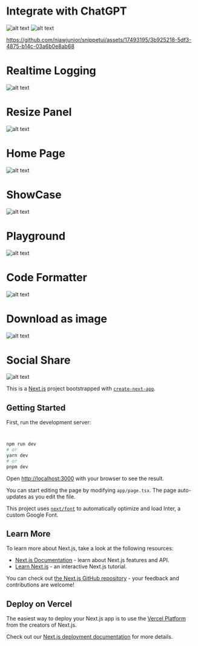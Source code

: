 # Integrate with ChatGPT

![alt text](/doc-images/chatgpt-popup-apikey.png)
![alt text](/doc-images/chat-gpt.png)

https://github.com/niawjunior/snippetui/assets/17493195/3b925218-5df3-4875-b14c-03a6b0e8ab68

# Realtime Logging

![alt text](/doc-images/logging.png)

# Resize Panel

![alt text](/doc-images/resize-panel.png)

# Home Page

![alt text](/doc-images/homepage.png)

# ShowCase

![alt text](/doc-images/showcase.png)

# Playground

![alt text](/doc-images/playground.png)

# Code Formatter

![alt text](/doc-images/code-formatter.png)

# Download as image

![alt text](/doc-images/download-as-image.png)

# Social Share

![alt text](/doc-images/social-share.png)

This is a [Next.js](https://nextjs.org/) project bootstrapped with [`create-next-app`](https://github.com/vercel/next.js/tree/canary/packages/create-next-app).

## Getting Started

First, run the development server:

```bash


npm run dev
# or
yarn dev
# or
pnpm dev
```

Open [http://localhost:3000](http://localhost:3000) with your browser to see the result.

You can start editing the page by modifying `app/page.tsx`. The page auto-updates as you edit the file.

This project uses [`next/font`](https://nextjs.org/docs/basic-features/font-optimization) to automatically optimize and load Inter, a custom Google Font.

## Learn More

To learn more about Next.js, take a look at the following resources:

- [Next.js Documentation](https://nextjs.org/docs) - learn about Next.js features and API.
- [Learn Next.js](https://nextjs.org/learn) - an interactive Next.js tutorial.

You can check out [the Next.js GitHub repository](https://github.com/vercel/next.js/) - your feedback and contributions are welcome!

## Deploy on Vercel

The easiest way to deploy your Next.js app is to use the [Vercel Platform](https://vercel.com/new?utm_medium=default-template&filter=next.js&utm_source=create-next-app&utm_campaign=create-next-app-readme) from the creators of Next.js.

Check out our [Next.js deployment documentation](https://nextjs.org/docs/deployment) for more details.
